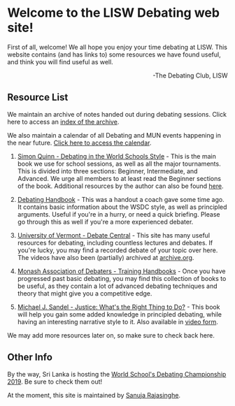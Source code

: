 # Welcome to the LISW Debating web site!

First of all, welcome! We all hope you enjoy your time debating at LISW. This website contains (and has links to) some resources we have found useful, and think you will find useful as well.

<div style="text-align: right">-The Debating Club, LISW</div>


## Resource List

We maintain an archive of notes handed out during debating sessions. Click here to access an [index of the archive](http://sanujarajasinghe.com/debating/Debating%20Revision%20Notes/).

We also maintain a calendar of all Debating and MUN events happening in the near future. [Click here to access the calendar](http://sanujarajasinghe.com/debating/calendar).


1. [Simon Quinn - Debating in the World Schools Style](http://sanujarajasinghe.com/debating/PRINTE%20-%20World%20Schools%20Debating%20-%20A%20Guide%20by%20Simon%20Quinn.pdf) - This is the main book we use for school sessions, as well as all the major tournaments. This is divided into three sections: Beginner, Intermediate, and Advanced. We urge all members to at least read the Beginner sections of the book. Additional resources by the author can also be found [here](http://www.learndebating.com/).

2. [Debating Handbook](https://sanujarajasinghe.com/debating/Debating%20Handbook%20(OCRd).pdf) - This was a handout a coach gave some time ago. It contains basic information about the WSDC style, as well as principled arguments. Useful if you're in a hurry, or need a quick briefing. Please go through this as well if you're a more experienced debater.

3. [University of Vermont - Debate Central](http://debate.uvm.edu/) - This site has many useful resources for debating, including countless lectures and debates. If you're lucky, you may find a recorded debate of your topic over here. The videos have also been (partially) archived at [archive.org](https://archive.org/details/AlfredSniderVimeoVideo).

4. [Monash Association of Debaters - Training Handbooks](https://sanujarajasinghe.com/debating/Monash%20Association%20of%20Debaters/) - Once you have progressed past basic debating, you may find this collection of books to be useful, as they contain a lot of advanced debating techniques and theory that might give you a competitive edge.

5. [Michael J. Sandel - Justice: What's the Right Thing to Do?](https://www.amazon.com/Justice-Whats-Right-Thing-Do-ebook/dp/B002RUA4XE/) - This book will help you gain some added knowledge in principled debating, while having an interesting narrative style to it. Also available in [video form](https://www.youtube.com/playlist?list=PL30C13C91CFFEFEA6).

We may add more resources later on, so make sure to check back here.

## Other Info

By the way, Sri Lanka is hosting the [World School's Debating Championship 2019](https://wsdc2019srilanka.com/). Be sure to check them out!

At the moment, this site is maintained by [Sanuja Rajasinghe](https://github.com/sanujar/).
